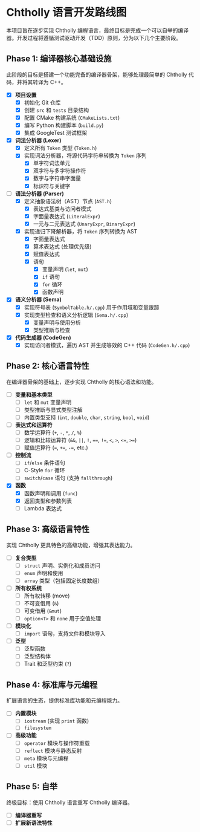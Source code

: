 # Chtholly 语言开发路线图

本项目旨在逐步实现 Chtholly 编程语言，最终目标是完成一个可以自举的编译器。开发过程将遵循测试驱动开发（TDD）原则，分为以下几个主要阶段。

## Phase 1: 编译器核心基础设施

此阶段的目标是搭建一个功能完备的编译器骨架，能够处理最简单的 Chtholly 代码，并将其转译为 C++。

- [x] **项目设置**
    - [x] 初始化 Git 仓库
    - [x] 创建 `src` 和 `tests` 目录结构
    - [x] 配置 CMake 构建系统 (`CMakeLists.txt`)
    - [x] 编写 Python 构建脚本 (`build.py`)
    - [x] 集成 GoogleTest 测试框架
- [x] **词法分析器 (Lexer)**
    - [x] 定义所有 `Token` 类型 (`Token.h`)
    - [x] 实现词法分析器，将源代码字符串转换为 `Token` 序列
        - [x] 单字符词法单元
        - [x] 双字符与多字符操作符
        - [x] 数字与字符串字面量
        - [x] 标识符与关键字
- [ ] **语法分析器 (Parser)**
    - [x] 定义抽象语法树（AST）节点 (`AST.h`)
        - [x] 表达式基类与访问者模式
        - [x] 字面量表达式 (`LiteralExpr`)
        - [x] 一元与二元表达式 (`UnaryExpr`, `BinaryExpr`)
    - [x] 实现递归下降解析器，将 `Token` 序列转换为 AST
        - [x] 字面量表达式
        - [x] 算术表达式 (处理优先级)
        - [x] 赋值表达式
        - [x] 语句
            - [x] 变量声明 (`let`, `mut`)
            - [x] `if` 语句
            - [x] `for` 循环
            - [x] 函数声明
- [x] **语义分析器 (Sema)**
    - [x] 实现符号表 (`SymbolTable.h/.cpp`) 用于作用域和变量跟踪
    - [x] 实现类型检查和语义分析逻辑 (`Sema.h/.cpp`)
        - [x] 变量声明与使用分析
        - [x] 类型推断与检查
 - [x] **代码生成器 (CodeGen)**
    - [x] 实现访问者模式，遍历 AST 并生成等效的 C++ 代码 (`CodeGen.h/.cpp`)

## Phase 2: 核心语言特性

在编译器骨架的基础上，逐步实现 Chtholly 的核心语法和功能。

- [ ] **变量和基本类型**
    - [ ] `let` 和 `mut` 变量声明
    - [ ] 类型推断与显式类型注解
    - [ ] 内置类型支持 (`int`, `double`, `char`, `string`, `bool`, `void`)
- [ ] **表达式和运算符**
    - [ ] 数学运算符 (`+`, `-`, `*`, `/`, `%`)
    - [ ] 逻辑和比较运算符 (`&&`, `||`, `!`, `==`, `!=`, `<`, `>`, `<=`, `>=`)
    - [ ] 赋值运算符 (`=`, `+=`, `-=`, etc.)
- [ ] **控制流**
    - [ ] `if`/`else` 条件语句
    - [ ] C-Style `for` 循环
    - [ ] `switch`/`case` 语句 (支持 `fallthrough`)
- [x] **函数**
    - [x] 函数声明和调用 (`func`)
    - [x] 返回类型和参数列表
    - [ ] Lambda 表达式

## Phase 3: 高级语言特性

实现 Chtholly 更具特色的高级功能，增强其表达能力。

- [ ] **复合类型**
    - [ ] `struct` 声明、实例化和成员访问
    - [ ] `enum` 声明和使用
    - [ ] `array` 类型（包括固定长度数组）
- [ ] **所有权系统**
    - [ ] 所有权转移 (move)
    - [ ] 不可变借用 (`&`)
    - [ ] 可变借用 (`&mut`)
    - [ ] `option<T>` 和 `none` 用于空值处理
- [ ] **模块化**
    - [ ] `import` 语句，支持文件和模块导入
- [ ] **泛型**
    - [ ] 泛型函数
    - [ ] 泛型结构体
    - [ ] Trait 和泛型约束 (`?`)

## Phase 4: 标准库与元编程

扩展语言的生态，提供标准库功能和元编程能力。

- [ ] **内置模块**
    - [ ] `iostream` (实现 `print` 函数)
    - [ ] `filesystem`
- [ ] **高级功能**
    - [ ] `operator` 模块与操作符重载
    - [ ] `reflect` 模块与静态反射
    - [ ] `meta` 模块与元编程
    - [ ] `util` 模块

## Phase 5: 自举

终极目标：使用 Chtholly 语言重写 Chtholly 编译器。

- [ ] **编译器重写**
- [ ] **扩展新语法特性**
